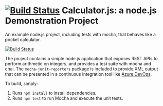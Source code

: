 [![Build Status](https://travis-ci.org/nikcolastancredi/calculator.svg?branch=master)](https://travis-ci.org/nikcolastancredi/calculator)
Calculator.js: a node.js Demonstration Project
==============================================
An example node.js project, including tests with mocha, that behaves like
a pocket calculator.

[![Build Status](https://dev.azure.com/LabsToCursoAz400/PartsUnlimited/_apis/build/status/nikcolastancredi.calculator?branchName=master)](https://dev.azure.com/LabsToCursoAz400/PartsUnlimited/_build/latest?definitionId=3&branchName=master)

The project contains a simple node.js application that exposes REST APIs
to perform arithmetic on integers, and provides a test suite with mocha
and chai.  The `mocha-junit-reporters` package is included to provide XML
output that can be presented in a continuous integration tool like
[Azure DevOps](https://azure.com/devops).

To build, simply:

1. Runs `npm install` to install dependencies.
2. Runs `npm test` to run Mocha and execute the unit tests.

